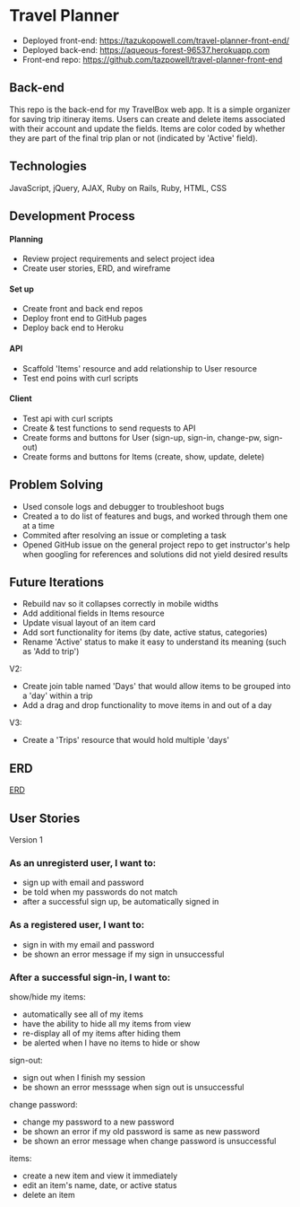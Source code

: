 # Travel Planner
- Deployed front-end: https://tazukopowell.com/travel-planner-front-end/
- Deployed back-end: https://aqueous-forest-96537.herokuapp.com
- Front-end repo: https://github.com/tazpowell/travel-planner-front-end

## Back-end
This repo is the back-end for my TravelBox web app.
It is a simple organizer for saving trip itineray items. Users can create and delete items associated with their account and update the fields. Items are color coded by whether they are part of the final trip plan or not (indicated by 'Active' field).

## Technologies
JavaScript, jQuery, AJAX, Ruby on Rails, Ruby, HTML, CSS

## Development Process
#### Planning
- Review project requirements and select project idea
- Create user stories, ERD, and wireframe

#### Set up
- Create front and back end repos
- Deploy front end to GitHub pages
- Deploy back end to Heroku

#### API
- Scaffold 'Items' resource and add relationship to User resource
- Test end poins with curl scripts

#### Client
- Test api with curl scripts
- Create & test functions to send requests to API
- Create forms and buttons for User (sign-up, sign-in, change-pw, sign-out)
- Create forms and buttons for Items (create, show, update, delete)

## Problem Solving
- Used console logs and debugger to troubleshoot bugs
- Created a to do list of features and bugs, and worked through them one at a time
- Commited after resolving an issue or completing a task
- Opened GitHub issue on the general project repo to get instructor's help when googling for references and solutions did not yield desired results

## Future Iterations
- Rebuild nav so it collapses correctly in mobile widths
- Add additional fields in Items resource
- Update visual layout of an item card
- Add sort functionality for items (by date, active status, categories)
- Rename 'Active' status to make it easy to understand its meaning (such as 'Add to trip')

V2:
- Create join table named 'Days' that would allow items to be grouped into a 'day' within a trip
- Add a drag and drop functionality to move items in and out of a day

V3:
- Create a 'Trips' resource that would hold multiple 'days'

## ERD
[ERD](https://drive.google.com/file/d/1uf5ehJOGMscqj45FaQ5igSpEMWfo4RkL/view?usp=sharing)

## User Stories
Version 1
### As an unregisterd user, I want to:
- sign up with email and password
- be told when my passwords do not match
- after a successful sign up, be automatically signed in

### As a registered user, I want to:
- sign in with my email and password
- be shown an error message if my sign in unsuccessful

### After a successful sign-in, I want to:
show/hide my items:
- automatically see all of my items
- have the ability to hide all my items from view
- re-display all of my items after hiding them
- be alerted when I have no items to hide or show

sign-out:
- sign out when I finish my session
- be shown an error messsage when sign out is unsuccessful

change password:
- change my password to a new password
- be shown an error if my old password is same as new password
- be shown an error message when change password is unsuccessful

items:
- create a new item and view it immediately
- edit an item's name, date, or active status
- delete an item
